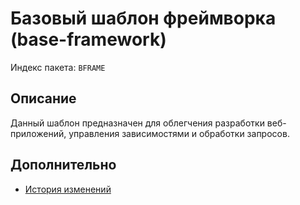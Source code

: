 # Базовый шаблон фреймворка (base-framework)

Индекс пакета: `BFRAME`

## Описание

Данный шаблон предназначен для облегчения разработки веб-приложений, управления зависимостями и обработки запросов.

## Дополнительно

- [История изменений](CHANGELOG.md)
